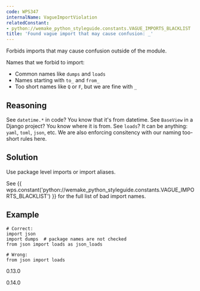 ```yaml
---
code: WPS347
internalName: VagueImportViolation
relatedConstant:
- python://wemake_python_styleguide.constants.VAGUE_IMPORTS_BLACKLIST
title: 'Found vague import that may cause confusion: _'
---
```


Forbids imports that may cause confusion outside of the module.

Names that we forbid to import:

  - Common names like `dumps` and `loads`
  - Names starting with `to_` and `from_`
  - Too short names like `Q` or `F`, but we are fine with `_`

<!-- end list -->

## Reasoning
See `datetime.*` in code? You know that it's from datetime. See
`BaseView` in a Django project? You know where it is from. See
`loads`? It can be anything: `yaml`, `toml`, `json`, etc. We are
also enforcing consitency with our naming too-short rules here.

## Solution
Use package level imports or import aliases.

See {{ wps.constant('python://wemake_python_styleguide.constants.VAGUE_IMPORTS_BLACKLIST') }} for
the full list of bad import names.

## Example

    # Correct:
    import json
    import dumps  # package names are not checked
    from json import loads as json_loads
    
    # Wrong:
    from json import loads

<div class="versionadded">

0.13.0

</div>

<div class="versionchanged">

0.14.0

</div>